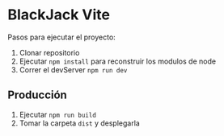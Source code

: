  # BlackJack Vite

 Pasos para ejecutar el proyecto:

 1. Clonar repositorio
 2. Ejecutar ```npm install``` para reconstruir los modulos de node
 3. Correr el devServer ```npm run dev```

 ## Producción

 1. Ejecutar ```npm run build```
 2. Tomar la carpeta ```dist``` y desplegarla